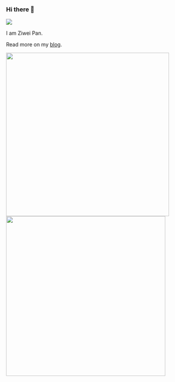 ### Hi there 👋
![](https://visitor-badge.glitch.me/badge?page_id=github.com/PanZiwei)

I am Ziwei Pan.

Read more on my [blog](https://ziweipan.me).

<img src= 
"https://github-readme-stats.vercel.app/api?username=PanZiwei&show_icons=true" 
         width='445'
         align="left"> 
         
<img src= 
"https://github-readme-stats.vercel.app/api/top-langs/?username=PanZiwei&layout=compact" 
         width='435'
         align="center"> 

<!--
**PanZiwei/PanZiwei** is a ✨ _special_ ✨ repository because its `README.md` (this file) appears on your GitHub profile.

Here are some ideas to get you started:

- 🔭 I’m currently working on ...
- 🌱 I’m currently learning ...
- 👯 I’m looking to collaborate on ...
- 🤔 I’m looking for help with ...
- 💬 Ask me about ...
- 📫 How to reach me: ...
- 😄 Pronouns: ...
- ⚡ Fun fact: ...
-->
